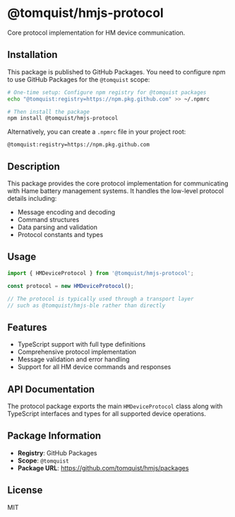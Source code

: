 # @tomquist/hmjs-protocol

Core protocol implementation for HM device communication.

## Installation

This package is published to GitHub Packages. You need to configure npm to use GitHub Packages for the `@tomquist` scope:

```bash
# One-time setup: Configure npm registry for @tomquist packages
echo "@tomquist:registry=https://npm.pkg.github.com" >> ~/.npmrc

# Then install the package
npm install @tomquist/hmjs-protocol
```

Alternatively, you can create a `.npmrc` file in your project root:

```
@tomquist:registry=https://npm.pkg.github.com
```

## Description

This package provides the core protocol implementation for communicating with Hame battery management systems. It handles the low-level protocol details including:

- Message encoding and decoding
- Command structures
- Data parsing and validation
- Protocol constants and types

## Usage

```typescript
import { HMDeviceProtocol } from '@tomquist/hmjs-protocol';

const protocol = new HMDeviceProtocol();

// The protocol is typically used through a transport layer
// such as @tomquist/hmjs-ble rather than directly
```

## Features

- TypeScript support with full type definitions
- Comprehensive protocol implementation
- Message validation and error handling
- Support for all HM device commands and responses

## API Documentation

The protocol package exports the main `HMDeviceProtocol` class along with TypeScript interfaces and types for all supported device operations.

## Package Information

- **Registry**: GitHub Packages
- **Scope**: `@tomquist`
- **Package URL**: https://github.com/tomquist/hmjs/packages

## License

MIT